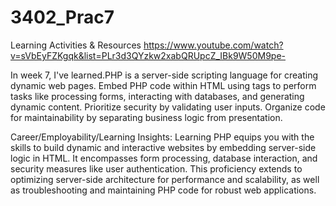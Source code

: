 # 3402_Prac7
Learning Activities & Resources https://www.youtube.com/watch?v=sVbEyFZKgqk&list=PLr3d3QYzkw2xabQRUpcZ_IBk9W50M9pe-

In week 7, I've learned.PHP is a server-side scripting language for creating dynamic web pages. Embed PHP code within HTML using <?php ... ?> tags to perform tasks like processing forms, interacting with databases, and generating dynamic content. Prioritize security by validating user inputs. Organize code for maintainability by separating business logic from presentation.

Career/Employability/Learning Insights: Learning PHP equips you with the skills to build dynamic and interactive websites by embedding server-side logic in HTML. It encompasses form processing, database interaction, and security measures like user authentication. This proficiency extends to optimizing server-side architecture for performance and scalability, as well as troubleshooting and maintaining PHP code for robust web applications.
